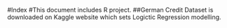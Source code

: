 #Index
#This document includes R project.
##German Credit Dataset is downloaded on Kaggle website which sets Logictic Regression modelling.
